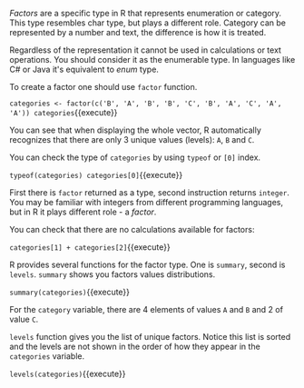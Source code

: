 *Factors* are a specific type in R that represents enumeration or category.
This type resembles char type, but plays a different role.
Category can be represented by a number and text, the difference is how it is treated.

Regardless of the representation it cannot be used in calculations or text operations. You should consider it as the enumerable type. In languages like C# or Java it's equivalent to *enum* type.

To create a factor one should use `factor` function.

`categories <- factor(c('B', 'A', 'B', 'B', 'C', 'B', 'A', 'C', 'A', 'A'))
categories`{{execute}}

You can see that when displaying the whole vector, R automatically recognizes that there are only 3 unique values (levels): `A`, `B` and `C`.

You can check the type of `categories` by using `typeof` or `[0]` index.

`typeof(categories)
categories[0]`{{execute}}

First there is `factor` returned as a type, second instruction returns `integer`. You may be familiar with integers from different programming languages, but in R it plays different role - a *factor*.

You can check that there are no calculations available for factors:

`categories[1] + categories[2]`{{execute}}

R provides several functions for the factor type.
One is `summary`, second is `levels`. `summary` shows you factors values distributions.

`summary(categories)`{{execute}}

For the `category` variable, there are 4 elements of values `A` and `B` and 2 of value `C`.

`levels` function gives you the list of unique factors. Notice this list is sorted and the levels are not shown in the order of how they appear in the `categories` variable.

`levels(categories)`{{execute}}
